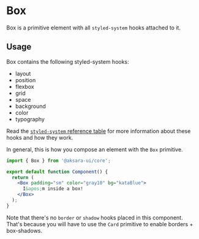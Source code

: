 # Box

Box is a primitive element with all `styled-system` hooks attached to it.

## Usage

Box contains the following styled-system hooks:

- layout
- position
- flexbox
- grid
- space
- background
- color
- typography

Read the [`styled-system` reference table](https://styled-system.com/table) for more information about these hooks and how they work.

In general, this is how you compose an element with the `Box` primitive.

```jsx
import { Box } from '@aksara-ui/core';

export default function Component() {
  return (
    <Box padding="sm" color="gray10" bg="kataBlue">
      I&apos;m inside a box!
    </Box>
  );
}
```

Note that there's no `border` or `shadow` hooks placed in this component. That's because you will have to use the `Card` primitive to enable borders + box-shadows.
